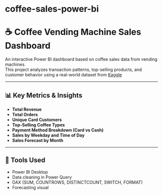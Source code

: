 # coffee-sales-power-bi
# ☕ Coffee Vending Machine Sales Dashboard

An interactive Power BI dashboard based on coffee sales data from vending machines.  
This project analyzes transaction patterns, top-selling products, and customer behavior using a real-world dataset from [Kaggle](https://www.kaggle.com/datasets/ihelon/coffee-sales)

---

## 📊 Key Metrics & Insights

- **Total Revenue**
- **Total Orders**
- **Unique Card Customers**
- **Top-Selling Coffee Types**
- **Payment Method Breakdown (Card vs Cash)**
- **Sales by Weekday and Time of Day**
- **Sales Forecast by Month**

---

## 🧰 Tools Used

- Power BI Desktop
- Data cleaning in Power Query
- DAX (SUM, COUNTROWS, DISTINCTCOUNT, SWITCH, FORMAT)
- Forecasting visual
